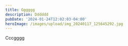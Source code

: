 ```yaml
---
title: Gggggg
description: Dddddd
pubDate: '2024-01-24T12:02:03-04:00'
heroImage: /images/upload/img_20240117_125645292.jpg
---
```

C​ccgggg
